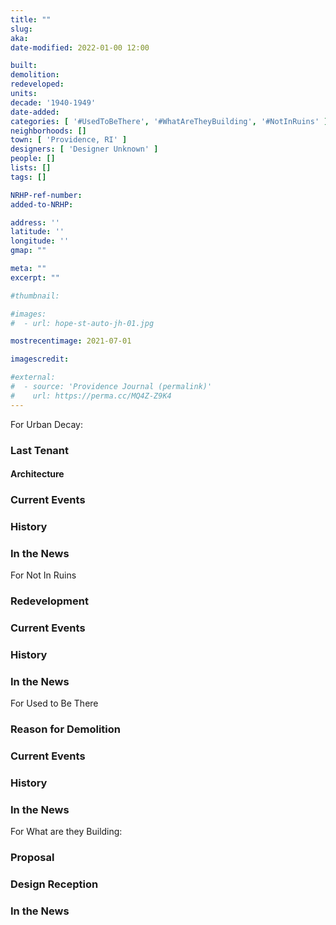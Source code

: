 ```yaml
---
title: ""
slug:
aka:
date-modified: 2022-01-00 12:00

built:
demolition:
redeveloped:
units:
decade: '1940-1949'
date-added:
categories: [ '#UsedToBeThere', '#WhatAreTheyBuilding', '#NotInRuins' ]
neighborhoods: []
town: [ 'Providence, RI' ]
designers: [ 'Designer Unknown' ]
people: []
lists: []
tags: []

NRHP-ref-number:
added-to-NRHP:

address: ''
latitude: ''
longitude: ''
gmap: ""

meta: ""
excerpt: ""

#thumbnail:

#images:
#  - url: hope-st-auto-jh-01.jpg

mostrecentimage: 2021-07-01

imagescredit:

#external:
#  - source: 'Providence Journal (permalink)'
#    url: https://perma.cc/MQ4Z-Z9K4
---
```


For Urban Decay:
### Last Tenant
#### Architecture
### Current Events
### History
### In the News

For Not In Ruins
### Redevelopment
### Current Events
### History
### In the News

For Used to Be There
### Reason for Demolition
### Current Events
### History
### In the News

For What are they Building:
### Proposal
### Design Reception
### In the News
